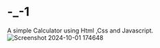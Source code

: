 # -_-1
A simple Calculator using Html ,Css and Javascript.
![Screenshot 2024-10-01 174648](https://github.com/user-attachments/assets/574dc42a-7744-4f3d-9c40-75c883a29a77)
